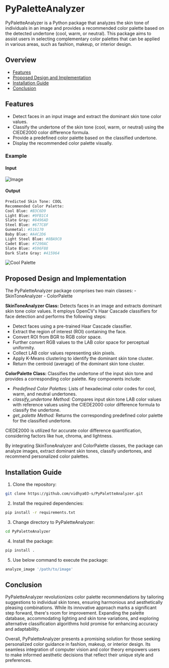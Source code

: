 # PyPaletteAnalyzer

PyPaletteAnalyzer is a Python package that analyzes the skin tone of individuals in an image and provides a recommended color palette based on the detected undertone (cool, warm, or neutral). This package aims to assist users in selecting complementary color palettes that can be applied in various areas, such as fashion, makeup, or interior design.


## Overview
- [Features](#features)
- [Proposed Design and Implementation](#design)
- [Installation Guide](#installation)
- [Conclusion](#conclusion)


## Features <a id='features'></a>

- Detect faces in an input image and extract the dominant skin tone color values.
- Classify the undertone of the skin tone (cool, warm, or neutral) using the CIEDE2000 color difference formula.
- Provide a predefined color palette based on the classified undertone.
- Display the recommended color palette visually.

### Example
  #### Input
  ![Image](https://github.com/vidhya03-s/PyPaletteAnalyzer/assets/145625313/af3d690d-df68-4092-a540-27c0ce529e60)


  #### Output
  ```python
  Predicted Skin Tone: COOL
  Recommended Color Palette:
  Cool Blue: #B3C6D9
  Light Blue: #9FB1C4
  Slate Gray: #8496AD
  Steel Blue: #677C8F
  Gunmetal: #516170
  Baby Blue: #A4C2D6
  Light Steel Blue: #8BA9C0
  Cadet Blue: #7290AC
  Slate Blue: #596F88
  Dark Slate Gray: #415964
  ```
  ![Cool Palette](https://github.com/vidhya03-s/PyPaletteAnalyzer/assets/145625313/faeef8d2-eff6-4c17-a881-8faa7337a40d)




## Proposed Design and Implementation <a id='design'></a>

The PyPaletteAnalyzer package comprises two main classes: 
    - SkinToneAnalyzer
    - ColorPalette

<b>SkinToneAnalyzer Class:</b> Detects faces in an image and extracts dominant skin tone color values. It employs OpenCV's Haar Cascade classifiers for face detection and performs the following steps:

- Detect faces using a pre-trained Haar Cascade classifier.
- Extract the region of interest (ROI) containing the face.
- Convert ROI from BGR to RGB color space.
- Further convert RGB values to the LAB color space for perceptual uniformity.
- Collect LAB color values representing skin pixels.
- Apply K-Means clustering to identify the dominant skin tone cluster.
- Return the centroid (average) of the dominant skin tone cluster.

<b>ColorPalette Class:</b> Classifies the undertone of the input skin tone and provides a corresponding color palette. Key components include:

- <i>Predefined Color Palettes:</i> Lists of hexadecimal color codes for cool, warm, and neutral undertones.
- <i>classify_undertone Method:</i> Compares input skin tone LAB color values with reference values using the CIEDE2000 color difference formula to classify the undertone.
- <i>get_palette Method:</i> Returns the corresponding predefined color palette for the classified undertone.

CIEDE2000 is utilized for accurate color difference quantification, considering factors like hue, chroma, and lightness.

By integrating SkinToneAnalyzer and ColorPalette classes, the package can analyze images, extract dominant skin tones, classify undertones, and recommend personalized color palettes.


## Installation Guide <a id='installation'></a>

1. Clone the repository:

```bash
git clone https://github.com/vidhya03-s/PyPaletteAnalyzer.git
```

2. Install the required dependencies:

```bash
pip install -r requirements.txt
```

3. Change directory to PyPaletteAnalyzer:

```bash
cd PyPaletteAnalyzer
```

4. Install the package:

```bash
pip install .
```

5. Use below command to execute the package:

```bash
analyze_image '/path/to/image'
```


## Conclusion <a id='conclusion'></a>

PyPaletteAnalyzer revolutionizes color palette recommendations by tailoring suggestions to individual skin tones, ensuring harmonious and aesthetically pleasing combinations. While its innovative approach marks a significant step forward, there's room for improvement. Expanding the palette database, accommodating lighting and skin tone variations, and exploring alternative classification algorithms hold promise for enhancing accuracy and adaptability.

Overall, PyPaletteAnalyzer presents a promising solution for those seeking personalized color guidance in fashion, makeup, or interior design. Its seamless integration of computer vision and color theory empowers users to make informed aesthetic decisions that reflect their unique style and preferences.